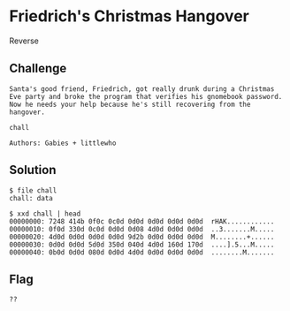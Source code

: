 # Friedrich's Christmas Hangover
Reverse

## Challenge 

	Santa's good friend, Friedrich, got really drunk during a Christmas Eve party and broke the program that verifies his gnomebook password. Now he needs your help because he's still recovering from the hangover.

	chall

	Authors: Gabies + littlewho

## Solution


	$ file chall 
	chall: data

	$ xxd chall | head
	00000000: 7248 414b 0f0c 0c0d 0d0d 0d0d 0d0d 0d0d  rHAK............
	00000010: 0f0d 330d 0c0d 0d0d 0d08 4d0d 0d0d 0d0d  ..3.......M.....
	00000020: 4d0d 0d0d 0d0d 0d0d 9d2b 0d0d 0d0d 0d0d  M........+......
	00000030: 0d0d 0d0d 5d0d 350d 040d 4d0d 160d 170d  ....].5...M.....
	00000040: 0b0d 0d0d 080d 0d0d 4d0d 0d0d 0d0d 0d0d  ........M.......


## Flag

	??